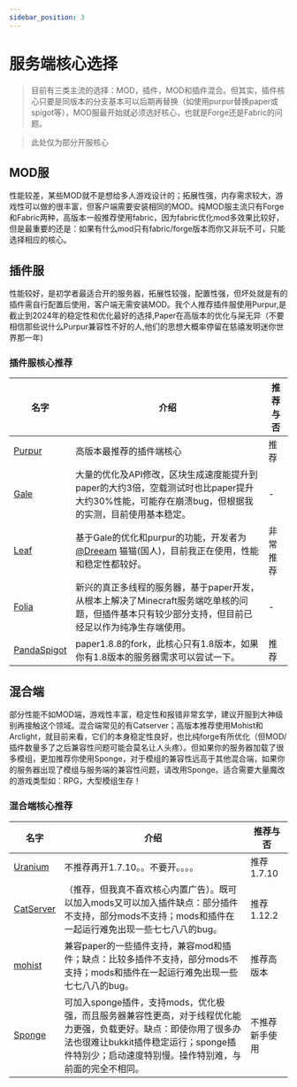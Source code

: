 ```yaml
---
sidebar_position: 3
---
```


# 服务端核心选择

> 目前有三类主流的选择：MOD，插件，MOD和插件混合。但其实，插件核心只要是同版本的分支基本可以后期再替换（如使用purpur替换paper或spigot等），MOD服最开始就必须选好核心，也就是Forge还是Fabric的问题。

> 此处仅为部分开服核心

## MOD服
性能较差，某些MOD就不是想给多人游戏设计的；拓展性强，内存需求较大，游戏性可以做的很丰富，但客户端需要安装相同的MOD。纯MOD服主流只有Forge和Fabric两种，高版本一般推荐使用fabric，因为fabric优化mod多效果比较好，但是最重要的还是：如果有什么mod只有fabric/forge版本而你又非玩不可，只能选择相应的核心。

## 插件服
性能较好，是初学者最适合开的服务器，拓展性较强，配置性强，但坏处就是有的插件需自行配置后使用，客户端无需安装MOD。我个人推荐插件服使用Purpur,是截止到2024年的稳定性和优化最好的选择,Paper在高版本的优化与屎无异（不要相信那些说什么Purpur兼容性不好的人,他们的思想大概率停留在慈禧发明迷你世界那一年)

### 插件服核心推荐

| 名字 | 介绍 | 推荐与否 |
| --- | ----------- | --- |
| [Purpur](https://purpurmc.org/) | 高版本最推荐的插件端核心 | 推荐 |
| [Gale](https://github.com/GaleMC/Gale) | 大量的优化及API修改，区块生成速度能提升到paper的大约3倍，空载测试时也比paper提升大约30%性能，可能存在崩溃bug，但根据我的实测，目前使用基本稳定。 | - |
| [Leaf](https://github.com/Winds-Studio/Leaf) | 基于Gale的优化和purpur的功能，开发者为[@Dreeam](https://github.com/Dreeam-qwq) 猫猫(国人)，目前我正在使用，性能和稳定性都较好。 | 非常推荐 |
| [Folia](https://papermc.io/software/folia) | 新兴的真正多线程的服务器，基于paper开发，从根本上解决了Minecraft服务端吃单核的问题，但插件基本只有较少部分支持，但目前已经足以作为纯净生存端使用。 | - |
| [PandaSpigot](https://github.com/hpfxd/PandaSpigot) | paper1.8.8的fork，此核心只有1.8版本，如果你有1.8版本的服务器需求可以尝试一下。 | 推荐 |


## 混合端
部分性能不如MOD端，游戏性丰富，稳定性和报错非常玄学，建议开服到大神级别再接触这个领域。混合端常见的有Catserver；高版本推荐使用Mohist和Arclight，就目前来看，它们的本身稳定性良好，也比纯forge有所优化（但MOD/插件数量多了之后兼容性问题可能会莫名让人头疼）。但如果你的服务器加载了很多模组，更加推荐你使用Sponge，对于模组的兼容性远高于其他混合端，如果你的服务器出现了模组与服务端的兼容性问题，请改用Sponge。适合需要大量魔改的游戏类型如：RPG，大型模组生存！

### 混合端核心推荐

| 名字 | 介绍 | 推荐与否 |
| --- | ----------- | --- |
| [Uranium](https://pan.baidu.com/s/1jI42BHG#list/path=%2Fci%2FUranium-dev&parentPath=%2F) | 不推荐再开1.7.10。。不要开。。。。 | 推荐1.7.10 |
| [CatServer](https://catmc.org/) | （推荐，但我真不喜欢核心内置广告）。既可以加入mods又可以加入插件缺点：部分插件不支持，部分mods不支持；mods和插件在一起运行难免出现一些七七八八的bug。 | 推荐1.12.2 |
| [mohist](https://mohistmc.com/software/mohist) | 兼容paper的一些插件支持，兼容mod和插件；缺点：比较多插件不支持，部分mods不支持；mods和插件在一起运行难免出现一些七七八八的bug。 | 推荐高版本 |
| [Sponge](https://spongepowered.org/]Sponge) | 可加入sponge插件，支持mods，优化极强，而且服务器兼容性更高，对于线程优化能力更强，负载更好。缺点：即使你用了很多办法也很难让bukkit插件稳定运行；sponge插件特别少；启动速度特别慢。操作特别难，与前面的完全不相同。 | 不推荐新手使用 |
